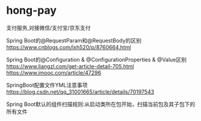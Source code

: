 # hong-pay
支付服务,对接微信/支付宝/京东支付

Spring Boot的@RequestParam和@RequestBody的区别 https://www.cnblogs.com/lxh520/p/8760664.html

Spring Boot的@Configuration & @ConfigurationProperties & @Value区别 
https://www.liangzl.com/get-article-detail-705.html
https://www.imooc.com/article/47296

SpringBoot配置文件YML注意事项 https://blog.csdn.net/qq_31001665/article/details/70197543

Spring Boot默认的组件扫描规则:从启动类所在包开始，扫描当前包及其子包下的所有文件

